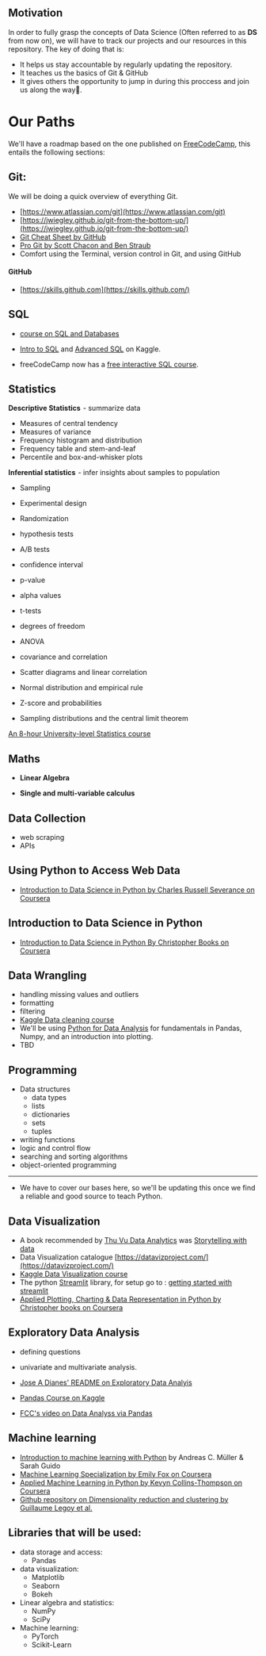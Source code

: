 ## Motivation
In order to fully grasp the concepts of Data Science (Often referred to as **DS** from now on), we will have to track our projects and our resources in this repository.
The key of doing that is:
- It helps us stay accountable by regularly updating the repository.
- It teaches us the basics of Git & GitHub
- It gives others the opportunity to jump in during this proccess and join us along the way🙂. 

# Our Paths
We'll have a roadmap based on the one published on  [FreeCodeCamp](https://www.freecodecamp.org/news/data-science-learning-roadmap/), this entails the following sections:
## Git:
We will be doing a quick overview of everything Git.
- [https://www.atlassian.com/git](https://www.atlassian.com/git)
- [https://jwiegley.github.io/git-from-the-bottom-up/](https://jwiegley.github.io/git-from-the-bottom-up/)
- [Git Cheat Sheet by GitHub](https://github.github.com/training-kit/downloads/github-git-cheat-sheet.pdf)
- [Pro Git by Scott Chacon and Ben Straub](https://git-scm.com/book/en/v2)
- Comfort using the Terminal, version control in Git, and using GitHub

#### GitHub
- [https://skills.github.com](https://skills.github.com/)

## SQL

- [course on SQL and Databases](https://www.freecodecamp.org/news/sql-and-databases-full-course/) 

- [Intro to SQL](https://www.kaggle.com/learn/intro-to-sql) and [Advanced SQL](https://www.kaggle.com/learn/advanced-sql) on Kaggle.

- freeCodeCamp now has a [free interactive SQL course](https://www.freecodecamp.org/learn/relational-database/).

## Statistics

**Descriptive Statistics**  - summarize data

- Measures of central tendency
- Measures of variance
- Frequency histogram and distribution
- Frequency table and stem-and-leaf
- Percentile and box-and-whisker plots

**Inferential statistics**  - infer insights about samples to population

- Sampling
- Experimental design
- Randomization
- hypothesis tests
- A/B tests
- confidence interval
- p-value
- alpha values
- t-tests
- degrees of freedom
- ANOVA
- covariance and correlation

- Scatter diagrams and linear correlation
- Normal distribution and empirical rule
- Z-score and probabilities
- Sampling distributions and the central limit theorem

[An 8-hour University-level Statistics course](https://www.freecodecamp.org/news/free-statistics-course/)

## Maths

- **Linear Algebra**

- **Single and multi-variable calculus**

## Data Collection

- web scraping
- APIs

## Using Python to Access Web Data

- [Introduction to Data Science in Python by Charles Russell Severance on Coursera](https://www.coursera.org/learn/python-network-data?specialization=python)

## Introduction to Data Science in Python
- [Introduction to Data Science in Python By Christopher Books on Coursera](https://www.coursera.org/learn/python-data-analysis?specialization=data-science-python#syllabus)

## Data Wrangling
- handling missing values and outliers
- formatting
- filtering 
-  [Kaggle Data cleaning course](https://www.kaggle.com/learn/data-cleaning)
 - We'll be using [Python for Data Analysis](https://www.amazon.de/Python-Data-Analysis-Wrangling-IPython/dp/1491957662) for fundamentals in Pandas, Numpy, and an introduction into plotting.
 - TBD

## Programming
- Data structures
    - data types
    - lists
    - dictionaries
    - sets
    - tuples
- writing functions
- logic and control flow
- searching and sorting algorithms
- object-oriented programming

---
- We have to cover our bases here, so we'll be updating this once we find a reliable and good source to teach Python.

## Data Visualization

- A book recommended by [Thu Vu Data Analytics](https://www.youtube.com/@Thuvu5) was [Storytelling with data](https://www.amazon.com/gp/product/1119002257/ref=as_li_qf_asin_il_tl?ie=UTF8&tag=storytellingwithdata-20&creative=9325&linkCode=as2&creativeASIN=1119002257&linkId=c9a5d9689e0665c8098acb1bd01b51e1)
- Data Visualization catalogue       [https://datavizproject.com/](https://datavizproject.com/)
- [Kaggle Data Visualization course](https://www.kaggle.com/learn/data-visualization)
- The python [Streamlit](https://streamlit.io/) library, for setup go to : [getting started with streamlit](https://docs.streamlit.io/library/get-started)
- [Applied Plotting, Charting & Data Representation in Python by Christopher books on Coursera](https://www.coursera.org/learn/python-plotting?specialization=data-science-python#syllabus)

## Exploratory Data Analysis

- defining questions
- univariate and multivariate analysis.

- [Jose A Dianes' README on Exploratory Data Analyis](https://github.com/jadianes/data-science-your-way/blob/master/02-exploratory-data-analysis/README.md)

- [Pandas Course on Kaggle](https://www.kaggle.com/learn/pandas#)

- [FCC's video on Data Analyss via Pandas](https://www.youtube.com/watch?v=r-uOLxNrNk8)
## Machine learning
- [Introduction to machine learning with Python](https://www.amazon.de/-/en/Sarah-Guido/dp/1449369413) by Andreas C. Müller & Sarah Guido
- [Machine Learning Specialization by Emily Fox on Coursera](https://www.coursera.org/specializations/machine-learning)
- [Applied Machine Learning in Python by Kevyn Collins-Thompson on Coursera](https://www.coursera.org/learn/python-machine-learning?specialization=data-science-python)
- [Github repository on Dimensionality reduction and clustering by Guillaume Legoy et al.](https://github.com/jadianes/data-science-your-way/blob/master/03-dimensionality-reduction-and-clustering/README.md)



## Libraries that will be used:
- data storage and access:
    - Pandas
- data visualization:
    - Matplotlib
    - Seaborn
    - Bokeh
- Linear algebra and statistics:
    - NumPy
    - SciPy
- Machine learning:
    - PyTorch
    - Scikit-Learn






